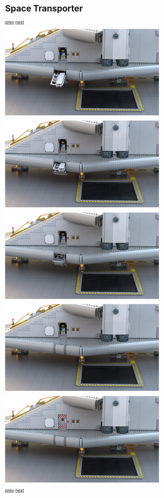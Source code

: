 # Space Transporter

[prev](01-landing-pad.md) [next](02-liftoff-prep-ramp.md)

![](02-liftoff-prep-ladder_1.png)

![](02-liftoff-prep-ladder_2.png)

![](02-liftoff-prep-ladder_3.png)

![](02-liftoff-prep-ladder_4.png)

![](02-liftoff-prep-ladder_5.png)

[prev](01-landing-pad.md) [next](02-liftoff-prep-ramp.md)
